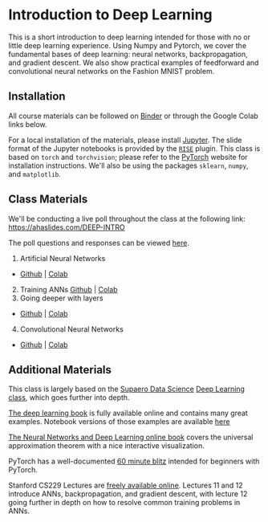# Introduction to Deep Learning

This is a short introduction to deep learning intended for those with no or little deep learning experience. Using Numpy and Pytorch, we cover the fundamental bases of deep learning: neural networks, backpropagation, and gradient descent. We also show practical examples of feedforward and convolutional neural networks on the Fashion MNIST problem.

## Installation

All course materials can be followed on [Binder](https://mybinder.org/v2/gh/d9w/deep-learning-intro/HEAD) or through the Google Colab links below.

For a local installation of the materials, please install [Jupyter](https://jupyter.org/install). The slide format of the Jupyter notebooks is provided by the [`RISE`](https://github.com/damianavila/RISE) plugin.
This class is based on `torch` and `torchvision`; please refer to the [PyTorch](https://pytorch.org/get-started/locally/) website for installation instructions. We'll also be using the packages `sklearn`, `numpy`, and `matplotlib`.

## Class Materials

We'll be conducting a live poll throughout the class at the following link: https://ahaslides.com/DEEP-INTRO

The poll questions and responses can be viewed [here](https://presenter.ahaslides.com/share/1616536096200-2zkjoc6b4c?presenting=true).

1. Artificial Neural Networks
  + [Github](https://github.com/d9w/deep-learning-intro/blob/main/1.%20Artificial%20Neural%20Networks.ipynb) |
[Colab](https://colab.research.google.com/github/d9w/deep-learning-intro/blob/main/1.%20Artificial%20Neural%20Networks.ipynb)
2. Training ANNs
 [Github](https://github.com/d9w/deep-learning-intro/blob/main/2.%20Training%20ANNs.ipynb) |
[Colab](https://colab.research.google.com/github/d9w/deep-learning-intro/blob/main/2.%20Training%20ANNs.ipynb)
3. Going deeper with layers
  + [Github](https://github.com/d9w/deep-learning-intro/blob/main/3.%20Going%20deeper%20with%20layers.ipynb) |
[Colab](https://colab.research.google.com/github/d9w/deep-learning-intro/blob/main/3.%20Going%20deeper%20with%20layers.ipynb)
4. Convolutional Neural Networks
  + [Github](https://github.com/d9w/deep-learning-intro/blob/main/4.%20Convolutional%20Neural%20Networks.ipynb) |
[Colab](https://colab.research.google.com/d9w/deep-learning-intro/blob/main/4.%20Convolutional%20Neural%20Networks.ipynb)

## Additional Materials

This class is largely based on the [Supaero Data
Science](https://supaerodatascience.github.io/) [Deep Learning
class](https://supaerodatascience.github.io/deep-learning/), which goes further
into depth.

[The deep learning book](https://www.deeplearningbook.org/) is fully available
online and contains many great examples. Notebook versions of those examples are
available [here](https://github.com/hadrienj/deepLearningBook-Notes)

[The Neural Networks and Deep Learning online
book](http://neuralnetworksanddeeplearning.com/chap4.html) covers the universal
approximation theorem with a nice interactive visualization.

PyTorch has a well-documented [60 minute
blitz](https://pytorch.org/tutorials/beginner/deep_learning_60min_blitz.html)
intended for beginners with PyTorch.

Stanford CS229 Lectures are [freely available
online](https://www.youtube.com/watch?v=MfIjxPh6Pys). Lectures 11 and 12
introduce ANNs, backpropagation, and gradient descent, with lecture 12 going
further in depth on how to resolve common training problems in ANNs.
